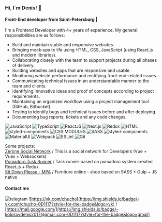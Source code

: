 ### Hi, I`m Denis! 👋
#### Front-End developer from Saint-Petersburg |
I'm a Frontend Developer with 4+ years of experience. My general responsibilities are as follows:
- Build and maintain stable and responsive websites.
- Bringing mock-ups to life using HTML, CSS, JavaScript (using React.js and modern libraries).
- Collaborating closely with the team to support projects during all phases of delivery.
- Building websites and apps that are responsive and usable.
- Monitoring website performance and rectifying front-end-related issues.
- Communicating technical issues in an understandable manner to the team and clients.
- Identifying innovative ideas and proof of concepts according to project requirements.
- Maintaining an organized workflow using a project management tool (GitHub, Bitbucket).
- Testing to identify bugs and technical issues before and after deploying.
- Documenting bug reports, tickets and any code changes.


![JavaScript](https://img.shields.io/badge/-JavaScript-0D1117?style=for-the-badge&logo=JavaScript) 
![TypeScript](https://img.shields.io/badge/-TypeScript-0D1117?style=for-the-badge&logo=TypeScript) 
![ReactJS](https://img.shields.io/badge/-ReactJS-0D1117?style=for-the-badge&logo=React)
![Next.js](https://img.shields.io/badge/-Next.js-0D1117?style=for-the-badge&logo=Next.js) 
![Redux](https://img.shields.io/badge/-Redux-0D1117?style=for-the-badge&logo=Redux)
![HTML](https://img.shields.io/badge/-HTML-0D1117?style=for-the-badge&logo=html5)
![styled-components](https://img.shields.io/badge/-Styled_Component-0D1117?style=for-the-badge&logo=styled%20components)
![CSS MODULES](https://img.shields.io/badge/-CSS_Modules-0D1117?style=for-the-badge&logo=css3) 
![SASS](https://img.shields.io/badge/-SASS-0D1117?style=for-the-badge&logo=sass)
![styled-components](https://img.shields.io/badge/-StyledComponent-0D1117?style=for-the-badge&logo=styled%20components)
![MaterialUI](https://img.shields.io/badge/-MaterialUI-0D1117?style=for-the-badge&logo=materialui)
![Webpack](https://img.shields.io/badge/-Webpack-0D1117?style=for-the-badge&logo=Webpack)
![ESLint](https://img.shields.io/badge/-ESLint-0D1117?style=for-the-badge&logo=ESLint)
![Git](https://img.shields.io/badge/-Git-0D1117?style=for-the-badge&logo=Git)

Some projects: <br />
[Zerone Social Network](https://github.com/Chuchoss/SocialNetwork--Vue.js) / This is a social network for Developers (Vue + Vuex + Websockets) <br />
[Pomadoro Tusk Runner](https://github.com/Chuchoss/TaskRunner-React) / Task runner based on pomadoro system created React.js + Redux  <br />
[Sit Down Please - MPA](https://github.com/Chuchoss/SitDownPls) / Furniture online - shop based on SASS + Gulp + JS native <br />


#### Contact me
![telegram](https://img.shields.io/badge/-@Den_Kolosov-0D1117?style=for-the-badge&logo=telegram)
![https://vk.com/chucho](https://img.shields.io/badge/-vk.com/chucho-0D1117?style=for-the-badge&logo=vk)
![https://mail.google.com/](https://img.shields.io/badge/-kolosovdenis2017@gmail.com-0D1117?style=for-the-badge&logo=gmail)





